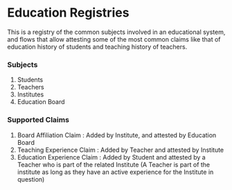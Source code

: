 # Education Registries

This is a registry of the common subjects involved in an educational system, and flows that allow attesting some of the most common claims like that of education history of students and teaching history of teachers.

### Subjects

1. Students
2. Teachers
3. Institutes
4. Education Board

### Supported Claims

1. Board Affiliation Claim : Added by Institute, and attested by Education Board
2. Teaching Experience Claim : Added by Teacher and attested by Institute
3. Education Experience Claim : Added by Student and attested by a Teacher who is part of the related Institute \(A Teacher is part of the institute as long as they have an active experience for the Institute in question\)

